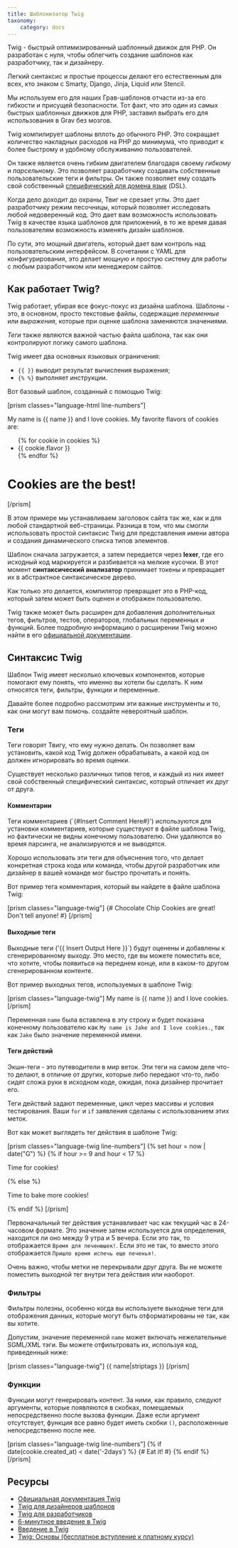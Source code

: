 ```yaml
---
title: Шаблонизатор Twig
taxonomy:
    category: docs
---
```


Twig - быстрый оптимизированный шаблонный движок для PHP. Он разработан с нуля, чтобы облегчить создание шаблонов как разработчику, так и дизайнеру.

Легкий синтаксис и простые процессы делают его естественным для всех, кто знаком с Smarty, Django, Jinja, Liquid или Stencil.

Мы используем его для наших Грав-шаблонов отчасти из-за его гибкости и присущей безопасности. Тот факт, что это один из самых быстрых шаблонных движков для PHP, заставил выбрать его для использования в Grav без мозгов.

Twig компилирует шаблоны вплоть до обычного PHP. Это сокращает количество накладных расходов на PHP до минимума, что приводит к более быстрому и удобному обслуживанию пользователей.

Он также является очень гибким двигателем благодаря своему *гибкому* и *парсельному*. Это позволяет разработчику создавать собственные пользовательские теги и фильтры. Он также позволяет ему создать свой собственный [специфический для домена язык](http://en.wikipedia.org/wiki/Domain-specific_language) (DSL).

Когда дело доходит до охраны, Твиг не срезает углы. Это дает разработчику режим песочницы, который позволяет исследовать любой недоверенный код. Это дает вам возможность использовать Twig в качестве языка шаблонов для приложений, в то же время давая пользователям возможность изменять дизайн шаблонов.

По сути, это мощный двигатель, который дает вам контроль над пользовательским интерфейсом. В сочетании с YAML для конфигурирования, это делает мощную и простую систему для работы с любым разработчиком или менеджером сайтов.

## Как работает Twig?

Twig работает, убирая все фокус-покус из дизайна шаблона. Шаблоны - это, в основном, просто текстовые файлы, содержащие *переменные* или *выражения*, которые при оценке шаблона заменяются значениями.

*Теги* также являются важной частью файла шаблона, так как они контролируют логику самого шаблона.

Twig имеет два основных языковых ограничения:

* `{{ }}` выводит результат вычисления выражения;
* `{% %}` выполняет инструкции.

Вот базовый шаблон, созданный с помощью Twig:

[prism classes="language-html line-numbers"]
<!DOCTYPE html>
<html>
    <head>
        <title>All About Cookies</title>
    </head>
    <body>
        My name is {{ name }} and I love cookies.
        My favorite flavors of cookies are:
        <ul>
        {% for cookie in cookies %}
            <li>{{ cookie.flavor }}</li>
		{% endfor %}
        </ul>
        <h1>Cookies are the best!</h1>
    </body>
</html>
[/prism]

В этом примере мы устанавливаем заголовок сайта так же, как и для любой стандартной веб-страницы. Разница в том, что мы смогли использовать простой синтаксис Twig для представления имени автора и создания динамического списка типов элементов.

Шаблон сначала загружается, а затем передается через **lexer**, где его исходный код маркируется и разбивается на мелкие кусочки. В этот момент **синтаксический анализатор** принимает токены и превращает их в абстрактное синтаксическое дерево.

Как только это делается, компилятор превращает это в PHP-код, который затем может быть оценен и отображен пользователю.

Twig также может быть расширен для добавления дополнительных тегов, фильтров, тестов, операторов, глобальных переменных и функций. Более подробную информацию о расширении Twig можно найти в его [официальной документации](https://twig.symfony.com/doc/3.x/advanced.html).

## Синтаксис Twig

Шаблон Twig имеет несколько ключевых компонентов, которые помогают ему понять, что именно вы хотели бы сделать. К ним относятся теги, фильтры, функции и переменные.

Давайте более подробно рассмотрим эти важные инструменты и то, как они могут вам помочь.
создайте невероятный шаблон.

### Теги

Теги говорят Твигу, что ему нужно делать. Он позволяет вам установить, какой код Twig должен обрабатывать, а какой код он должен игнорировать во время оценки.

Существует несколько различных типов тегов, и каждый из них имеет свой собственный специфический синтаксис, который отличает их друг от друга.

#### Комментарии

Теги комментариев (`{#Insert Comment Here#}') используются для установки комментариев, которые существуют в файле шаблона Twig, но фактически не видны конечному пользователю. Они удаляются во время парсинга, не анализируются и не выводятся.

Хорошо использовать эти теги для объяснения того, что делает конкретная строка кода или команда, чтобы другой разработчик или дизайнер в вашей команде мог быстро прочитать и понять.

Вот пример тега комментария, который вы найдете в файле шаблона Twig:

[prism classes="language-twig"]
{# Chocolate Chip Cookies are great! Don't tell anyone! #}
[/prism]

#### Выходные теги

Выходные теги ('{{ Insert Output Here }}`) будут оценены и добавлены к сгенерированному выходу. Это место, где вы можете поместить все, что хотите, чтобы появиться на переднем конце, или в каком-то другом сгенерированном контенте.

Вот пример выходных тегов, используемых в шаблоне Twig:

[prism classes="language-twig"]
My name is {{ name }} and I love cookies.
[/prism]

Переменная `name` была вставлена в эту строку и будет показана конечному пользователю как `My name is Jake and I love cookies.`, так как `Jake` было значение переменной имени.

#### Теги действий

Экшн-теги - это путеводители в мир веток. Эти теги на самом деле что-то делают, в отличие от других, которые либо передают что-то, либо сидят сложа руки в исходном коде, ожидая, пока дизайнер прочитает его.

Теги действий задают переменные, цикл через массивы и условия тестирования. Ваши `for` и `if` заявления сделаны с использованием этих меток.

Вот как может выглядеть тег действия в шаблоне Twig:

[prism classes="language-twig line-numbers"]
{% set hour = now | date("G") %}
{% if hour >= 9 and hour < 17 %}
    <p>Time for cookies!</p>
{% else %}
    <p>Time to bake more cookies!</p>
{% endif %}
[/prism]

Первоначальный тег действия устанавливает час как текущий час в 24-часовом формате. Это значение затем используется для определения, находится ли оно между 9 утра и 5 вечера. Если это так, то отображается `Время для печенюшек!`. Если это не так, то вместо этого отображается `Пришло время испечь еще печенья!`.

Очень важно, чтобы метки не перекрывали друг друга. Вы не можете поместить выходной тег внутри тега действия или наоборот.

### Фильтры

Фильтры полезны, особенно когда вы используете выходные теги для отображения данных, которые могут быть отформатированы не так, как вы хотите.

Допустим, значение переменной `name` может включать нежелательные SGML/XML тэги. Вы можете отфильтровать их, используя код, приведенный ниже:

[prism classes="language-twig"]
{{ name|striptags }}
[/prism]

### Функции

Функции могут генерировать контент. За ними, как правило, следуют аргументы, которые появляются в скобках, помещаемых непосредственно после вызова функции. Даже если аргумент отсутствует, функция все равно будет иметь скобки `()`, расположенные непосредственно после нее.

[prism classes="language-twig line-numbers"]
{% if date(cookie.created_at) < date('-2days') %}
    {# Eat it! #}
{% endif %}
[/prism]

## Ресурсы

* [Официальная документация Twig](http://twig.sensiolabs.org/documentation)
* [Twig для дизайнеров шаблонов](http://twig.sensiolabs.org/doc/templates.html)
* [Twig для разработчиков](http://twig.sensiolabs.org/doc/api.html)
* [6-минутное введение в Twig](http://www.dev-metal.com/6min-video-introduction-twig-php-templating-engine/)
* [Введение в Twig](http://www.slideshare.net/markstory/introduction-to-twig)
* [Twig: Основы (бесплатное вступление к платному курсу)](https://knpuniversity.com/screencast/twig/basics)
